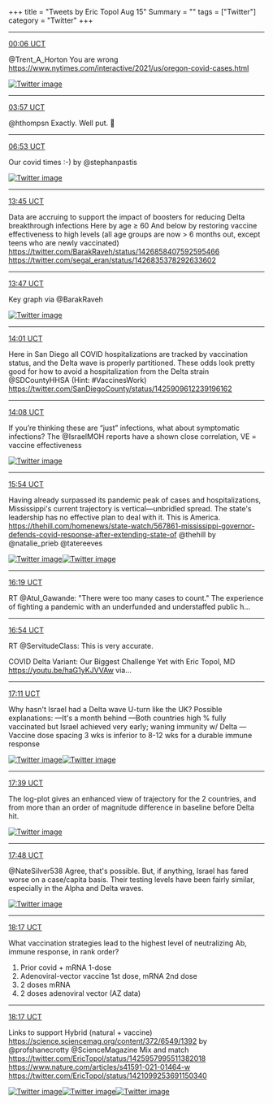 +++
title = "Tweets by Eric Topol Aug 15"
Summary = ""
tags = ["Twitter"]
category = "Twitter"
+++


---

<a href="https://twitter.com/erictopol/status/1426696669836451841" target="_blank" rel="noreferer">00:06 UCT</a>

@Trent_A_Horton You are wrong
https://www.nytimes.com/interactive/2021/us/oregon-covid-cases.html 

<a href="E8ylDVBUUAEF1yv.png"  ><img src="E8ylDVBUUAEF1yv.png" alt="Twitter image" ></img></a>

---

<a href="https://twitter.com/erictopol/status/1426754774377005058" target="_blank" rel="noreferer">03:57 UCT</a>

@hthompsn Exactly. Well put. 🙏



---

<a href="https://twitter.com/erictopol/status/1426799271156731904" target="_blank" rel="noreferer">06:53 UCT</a>

Our covid times :-)
by @stephanpastis 

<a href="E80CV7OVoAMVaCg.jpg"  ><img src="E80CV7OVoAMVaCg.jpg" alt="Twitter image" ></img></a>

---

<a href="https://twitter.com/erictopol/status/1426902842422353924" target="_blank" rel="noreferer">13:45 UCT</a>

Data are accruing to support the impact of boosters for reducing Delta breakthrough infections
Here by age ≥ 60
And below by restoring vaccine effectiveness to high levels (all age groups are now &gt; 6 months out, except teens who are newly vaccinated) https://twitter.com/BarakRaveh/status/1426858407592595466 https://twitter.com/segal_eran/status/1426835378292633602



---

<a href="https://twitter.com/erictopol/status/1426903429041950731" target="_blank" rel="noreferer">13:47 UCT</a>

Key graph via @BarakRaveh 

<a href="E81gt2OVcAEqDzt.jpg"  ><img src="E81gt2OVcAEqDzt.jpg" alt="Twitter image" ></img></a>

---

<a href="https://twitter.com/erictopol/status/1426906782140493828" target="_blank" rel="noreferer">14:01 UCT</a>

Here in San Diego all COVID hospitalizations are tracked by vaccination status, and the Delta wave is properly partitioned. These odds look pretty good for how to avoid a hospitalization from the Delta strain @SDCountyHHSA 
(Hint: #VaccinesWork) https://twitter.com/SanDiegoCounty/status/1425909612239196162



---

<a href="https://twitter.com/erictopol/status/1426908690355945479" target="_blank" rel="noreferer">14:08 UCT</a>

If you’re thinking these are “just” infections, what about symptomatic infections? The @IsraelMOH reports have a shown close correlation, VE = vaccine effectiveness 

<a href="E81lx6jVUAMe2jx.jpg"  ><img src="E81lx6jVUAMe2jx.jpg" alt="Twitter image" ></img></a>

---

<a href="https://twitter.com/erictopol/status/1426935347846340616" target="_blank" rel="noreferer">15:54 UCT</a>

Having already surpassed its pandemic peak of cases and hospitalizations, Mississippi's current trajectory is vertical—unbridled spread. The state's leadership has no effective plan to deal with it. This is America.
https://thehill.com/homenews/state-watch/567861-mississippi-governor-defends-covid-response-after-extending-state-of @thehill  by @natalie_prieb  @tatereeves 

<a href="E816NxhVoAI_MgE.jpg"  ><img src="E816NxhVoAI_MgE.jpg" alt="Twitter image" ></img></a><a href="E817v3xUUAcWQ0r.jpg"  ><img src="E817v3xUUAcWQ0r.jpg" alt="Twitter image" ></img></a>

---

<a href="https://twitter.com/erictopol/status/1426941542963367942" target="_blank" rel="noreferer">16:19 UCT</a>

RT @Atul_Gawande: "There were too many cases to count." The experience of fighting a pandemic with an underfunded and understaffed public h…



---

<a href="https://twitter.com/erictopol/status/1426950426088271872" target="_blank" rel="noreferer">16:54 UCT</a>

RT @ServitudeClass: This is very accurate. 

COVID Delta Variant: Our Biggest Challenge Yet with Eric Topol, MD https://youtu.be/haG1yKJVVAw via…



---

<a href="https://twitter.com/erictopol/status/1426954777137598469" target="_blank" rel="noreferer">17:11 UCT</a>

Why hasn't Israel had a Delta wave U-turn like the UK?  Possible explanations:
—It's a month behind
—Both countries high % fully vaccinated but Israel achieved very early; waning immunity w/ Delta 
—Vaccine dose spacing 3 wks is inferior to 8-12 wks for a durable immune response 

<a href="E82OwvMVkAY-zFI.jpg"  ><img src="E82OwvMVkAY-zFI.jpg" alt="Twitter image" ></img></a><a href="E82PqG-VgAIURGm.jpg"  ><img src="E82PqG-VgAIURGm.jpg" alt="Twitter image" ></img></a>

---

<a href="https://twitter.com/erictopol/status/1426961714554163200" target="_blank" rel="noreferer">17:39 UCT</a>

The log-plot gives an enhanced view of trajectory for the 2 countries, and from more than an order of magnitude difference in baseline before Delta hit. 

<a href="E82Vpo1VEAcmG1C.jpg"  ><img src="E82Vpo1VEAcmG1C.jpg" alt="Twitter image" ></img></a>

---

<a href="https://twitter.com/erictopol/status/1426964025846362112" target="_blank" rel="noreferer">17:48 UCT</a>

@NateSilver538 Agree, that's possible. But, if anything, Israel has fared worse on a case/capita basis. Their testing levels have been fairly similar, especially in the Alpha and Delta waves. 

<a href="E82Xwm9UYAAW3LO.jpg"  ><img src="E82Xwm9UYAAW3LO.jpg" alt="Twitter image" ></img></a>

---

<a href="https://twitter.com/erictopol/status/1426971389005754371" target="_blank" rel="noreferer">18:17 UCT</a>

What vaccination strategies lead to the highest level of neutralizing Ab, immune response, in rank order?
1. Prior covid + mRNA 1-dose
2. Adenoviral-vector vaccine 1st dose, mRNA 2nd dose
3. 2 doses mRNA
4. 2 doses adenoviral vector (AZ data)



---

<a href="https://twitter.com/erictopol/status/1426971394680578048" target="_blank" rel="noreferer">18:17 UCT</a>

Links to support
Hybrid (natural + vaccine)
https://science.sciencemag.org/content/372/6549/1392
by @profshanecrotty @ScienceMagazine 
Mix and match
https://twitter.com/EricTopol/status/1425957995511382018
https://www.nature.com/articles/s41591-021-01464-w
https://twitter.com/EricTopol/status/1421099253691150340 

<a href="E82cy42VEAMe5wg.jpg"  ><img src="E82cy42VEAMe5wg.jpg" alt="Twitter image" ></img></a><a href="E82d4JrUUAYTdSI.jpg"  ><img src="E82d4JrUUAYTdSI.jpg" alt="Twitter image" ></img></a><a href="E82eKM1VgAQ1BzY.jpg"  ><img src="E82eKM1VgAQ1BzY.jpg" alt="Twitter image" ></img></a>